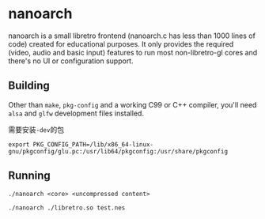 # nanoarch

nanoarch is a small libretro frontend (nanoarch.c has less than 1000 lines of
code) created for educational purposes. It only provides the required (video,
audio and basic input) features to run most non-libretro-gl cores and there's
no UI or configuration support.

## Building

Other than `make`, `pkg-config` and a working C99 or C++ compiler, you'll need
`alsa` and `glfw` development files installed.

需要安装`-dev`的包

	export PKG_CONFIG_PATH=/lib/x86_64-linux-gnu/pkgconfig/glu.pc:/usr/lib64/pkgconfig:/usr/share/pkgconfig


## Running

    ./nanoarch <core> <uncompressed content>

	./nanoarch ./libretro.so test.nes
